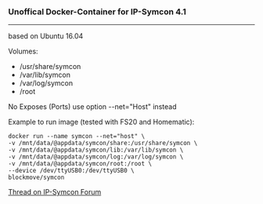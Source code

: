 ### Unoffical Docker-Container for IP-Symcon 4.1

***

based on Ubuntu 16.04

Volumes:

- /usr/share/symcon
- /var/lib/symcon
- /var/log/symcon
- /root

No Exposes (Ports) use option --net="Host" instead

Example to run image (tested with FS20 and Homematic):

	docker run --name symcon --net="host" \
	-v /mnt/data/@appdata/symcon/share:/usr/share/symcon \
	-v /mnt/data/@appdata/symcon/lib:/var/lib/symcon \
	-v /mnt/data/@appdata/symcon/log:/var/log/symcon \
	-v /mnt/data/@appdata/symcon/root:/root \
	--device /dev/ttyUSB0:/dev/ttyUSB0 \
	blockmove/symcon

[Thread on IP-Symcon Forum](https://www.symcon.de/forum/threads/26294-IP-Symcon-via-Docker-Engine) 